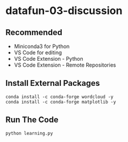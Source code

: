 # datafun-03-discussion

## Recommended

- Miniconda3 for Python
- VS Code for editing
- VS Code Extension - Python
- VS Code Extension - Remote Repositories

## Install External Packages

```
conda install -c conda-forge wordcloud -y
conda install -c conda-forge matplotlib -y
```

## Run The Code

`python learning.py`

